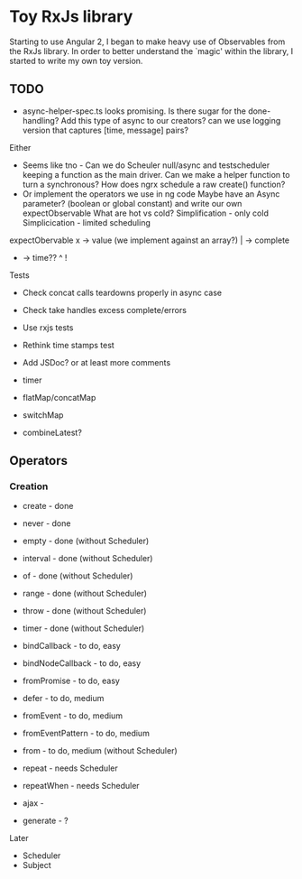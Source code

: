 # Toy RxJs library

Starting to use Angular 2, I began to make heavy use of Observables from
the RxJs library. In order to better understand the `magic' within the library,
I started to write my own toy version.

## TODO

* async-helper-spec.ts looks promising. Is there sugar for the done-handling? Add this type of async to our creators?
can we use logging version that captures [time, message] pairs?

Either
 * Seems like tno - Can we do Scheuler null/async and testscheduler keeping a function as the main driver.
    Can we make a helper function to turn a synchronous? How does ngrx schedule a raw create() function?
  * Or implement the operators we use in ng code
Maybe have an Async parameter? (boolean or global constant) and write our own expectObservable
What are hot vs cold?
Simplification - only cold
Simplicication - limited scheduling

expectObervable
x -> value (we implement against an array?)
| -> complete
- -> time??
^
!

Tests

* Check concat calls teardowns properly in async case
* Check take handles excess complete/errors
* Use rxjs tests
* Rethink time stamps test

* Add JSDoc? or at least more comments

* timer
* flatMap/concatMap
* switchMap
* combineLatest?

## Operators

### Creation

* create - done
* never - done

* empty - done (without Scheduler)
* interval - done (without Scheduler)
* of - done (without Scheduler)
* range - done (without Scheduler)
* throw - done (without Scheduler)
* timer - done (without Scheduler)

* bindCallback - to do, easy
* bindNodeCallback - to do, easy
* fromPromise - to do, easy

* defer - to do, medium
* fromEvent - to do, medium
* fromEventPattern - to do, medium
* from - to do, medium (without Scheduler)

* repeat - needs Scheduler
* repeatWhen - needs Scheduler

* ajax -
* generate - ?

Later
* Scheduler
* Subject